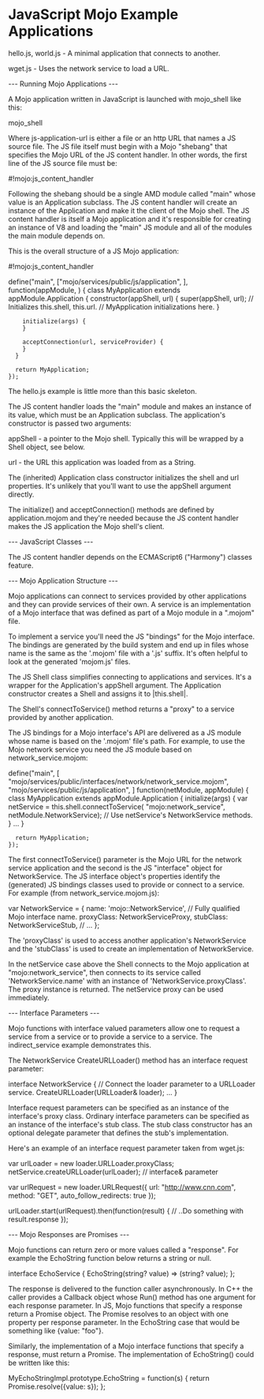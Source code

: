 JavaScript Mojo Example Applications
=====================

hello.js, world.js - A minimal application that connects to another.

wget.js - Uses the network service to load a URL.


--- Running Mojo Applications --- 

A Mojo application written in JavaScript is launched with mojo_shell like this:

  mojo_shell <js-application-url>

Where js-application-url is either a file or an http URL that names a JS source
file. The JS file itself must begin with a Mojo "shebang" that specifies the
Mojo URL of the JS content handler. In other words, the first line of the JS
source file must be:

  #!mojo:js_content_handler

Following the shebang should be a single AMD module called "main" whose value
is an Application subclass. The JS content handler will create an instance of
the Application and make it the client of the Mojo shell. The JS content handler
is itself a Mojo application and it's responsible for creating an instance of V8
and loading the "main" JS module and all of the modules the main module
depends on. 

This is the overall structure of a JS Mojo application:

  #!mojo:js_content_handler

  define("main", ["mojo/services/public/js/application", 
    <list of other modules that this application depends on>
],
    function(appModule, <one parameter per dependent module>) {
      class MyApplication extends appModule.Application {
        constructor(appShell, url) {
          super(appShell, url); // Initializes this.shell, this.url.
          // MyApplication initializations here. 
        }

        initialize(args) {
        }

        acceptConnection(url, serviceProvider) {
        }
      }

      return MyApplication;
    });

The hello.js example is little more than this basic skeleton.

The JS content handler loads the "main" module and makes an instance of its
value, which must be an Application subclass. The application's constructor is 
passed two arguments:

appShell - a pointer to the Mojo shell. Typically this will be wrapped by a
    Shell object, see below.

url - the URL this application was loaded from as a String.

The (inherited) Application class constructor initializes the shell and url
properties. It's unlikely that you'll want to use the appShell argument
directly.

The initialize() and acceptConnection() methods are defined by application.mojom
and they're needed because the JS content handler makes the JS application the
Mojo shell's client.


--- JavaScript Classes --- 

The JS content handler depends on the ECMAScript6 ("Harmony") classes feature.



--- Mojo Application Structure --- 

Mojo applications can connect to services provided by other applications and
they can provide services of their own. A service is an implementation of a Mojo
interface that was defined as part of a Mojo module in a ".mojom" file.

To implement a service you'll need the JS "bindings" for the Mojo interface. The
bindings are generated by the build system and end up in files whose name is the
same as the '.mojom' file with a '.js' suffix. It's often helpful to look at the
generated 'mojom.js' files.

The JS Shell class simplifies connecting to applications and services. It's a
wrapper for the Application's appShell argument. The Application constructor
creates a Shell and assigns it to |this.shell|.

The Shell's connectToService() method returns a "proxy" to a service provided by
another application.

The JS bindings for a Mojo interface's API are delivered as a JS module whose
name is based on the '.mojom' file's path. For example, to use the Mojo network
service you need the JS module based on network_service.mojom:

  define("main", [
    "mojo/services/public/interfaces/network/network_service.mojom",
    "mojo/services/public/js/application",
  ]
    function(netModule, appModule) {
      class MyApplication extends appModule.Application {
        initialize(args) {
          var netService = this.shell.connectToService(
              "mojo:network_service", netModule.NetworkService);
          // Use netService's NetworkService methods.
        }
        ...
      }

      return MyApplication;
    });

The first connectToService() parameter is the Mojo URL for the network service
application and the second is the JS "interface" object for NetworkService. The
JS interface object's properties identify the (generated) JS bindings classes
used to provide or connect to a service. For example (from
network_service.mojom.js):

  var NetworkService = {
    name: 'mojo::NetworkService', // Fully qualified Mojo interface name.
    proxyClass: NetworkServiceProxy,
    stubClass: NetworkServiceStub,
    // ...
  };

The 'proxyClass' is used to access another application's NetworkService and the
'stubClass' is used to create an implementation of NetworkService. 

In the netService case above the Shell connects to the Mojo application at
"mojo:network_service", then connects to its service called 
'NetworkService.name' with an instance of 'NetworkService.proxyClass'. The proxy
instance is returned. The netService proxy can be used immediately.


--- Interface Parameters --- 

Mojo functions with interface valued parameters allow one to request a service
from a service or to provide a service to a service. The
indirect_service example demonstrates this.

The NetworkService CreateURLLoader() method has an interface request parameter:

  interface NetworkService {
    // Connect the loader parameter to a URLLoader service.
    CreateURLLoader(URLLoader& loader);
    ...
  }

Interface request parameters can be specified as an instance of the interface's
proxy class. Ordinary interface parameters can be specified as an instance of
the interface's stub class. The stub class constructor has an optional delegate
parameter that defines the stub's implementation.

Here's an example of an interface request parameter taken from wget.js:

  var urlLoader = new loader.URLLoader.proxyClass;
  netService.createURLLoader(urlLoader); // interface& parameter

  var urlRequest = new loader.URLRequest({
    url: "http://www.cnn.com",
    method: "GET",
    auto_follow_redirects: true
  });

  urlLoader.start(urlRequest).then(function(result) {
      // ..Do something with result.response
  });


--- Mojo Responses are Promises --- 

Mojo functions can return zero or more values called a "response". For example
the EchoString function below returns a string or null.

interface EchoService {
  EchoString(string? value) => (string? value);
};

The response is delivered to the function caller asynchronously. In C++ the 
caller provides a Callback object whose Run() method has one argument for
each response parameter. In JS, Mojo functions that specify a response return
a Promise object. The Promise resolves to an object with one property per
response parameter. In the EchoString case that would be something like 
{value: "foo"}.

Similarly, the implementation of a Mojo interface functions that specify a
response, must return a Promise. The implementation of EchoString() could
be written like this:

  MyEchoStringImpl.prototype.EchoString = function(s) {
    return Promise.resolve({value: s});
  };

